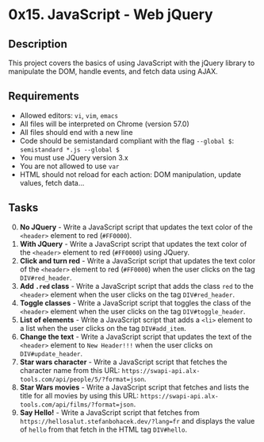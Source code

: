 # 0x15. JavaScript - Web jQuery

## Description

This project covers the basics of using JavaScript with the jQuery library to manipulate the DOM, handle events, and fetch data using AJAX.

## Requirements

- Allowed editors: `vi`, `vim`, `emacs`
- All files will be interpreted on Chrome (version 57.0)
- All files should end with a new line
- Code should be semistandard compliant with the flag `--global $`: `semistandard *.js --global $`
- You must use JQuery version 3.x
- You are not allowed to use `var`
- HTML should not reload for each action: DOM manipulation, update values, fetch data...

## Tasks

0. **No JQuery** - Write a JavaScript script that updates the text color of the `<header>` element to red (`#FF0000`).
1. **With JQuery** - Write a JavaScript script that updates the text color of the `<header>` element to red (`#FF0000`) using JQuery.
2. **Click and turn red** - Write a JavaScript script that updates the text color of the `<header>` element to red (`#FF0000`) when the user clicks on the tag `DIV#red_header`.
3. **Add `.red` class** - Write a JavaScript script that adds the class `red` to the `<header>` element when the user clicks on the tag `DIV#red_header`.
4. **Toggle classes** - Write a JavaScript script that toggles the class of the `<header>` element when the user clicks on the tag `DIV#toggle_header`.
5. **List of elements** - Write a JavaScript script that adds a `<li>` element to a list when the user clicks on the tag `DIV#add_item`.
6. **Change the text** - Write a JavaScript script that updates the text of the `<header>` element to `New Header!!!` when the user clicks on `DIV#update_header`.
7. **Star wars character** - Write a JavaScript script that fetches the character name from this URL: `https://swapi-api.alx-tools.com/api/people/5/?format=json`.
8. **Star Wars movies** - Write a JavaScript script that fetches and lists the title for all movies by using this URL: `https://swapi-api.alx-tools.com/api/films/?format=json`.
9. **Say Hello!** - Write a JavaScript script that fetches from `https://hellosalut.stefanbohacek.dev/?lang=fr` and displays the value of `hello` from that fetch in the HTML tag `DIV#hello`.
